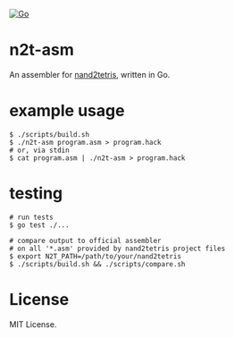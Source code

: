 [![Go](https://github.com/jeffgreenca/n2t-asm/actions/workflows/go.yml/badge.svg)](https://github.com/jeffgreenca/n2t-asm/actions/workflows/go.yml)

# n2t-asm

An assembler for [nand2tetris](https://www.nand2tetris.org/), written in Go.

# example usage

```
$ ./scripts/build.sh
$ ./n2t-asm program.asm > program.hack
# or, via stdin
$ cat program.asm | ./n2t-asm > program.hack
```

# testing

```
# run tests
$ go test ./...

# compare output to official assembler
# on all '*.asm' provided by nand2tetris project files
$ export N2T_PATH=/path/to/your/nand2tetris
$ ./scripts/build.sh && ./scripts/compare.sh
```

# License

MIT License.
